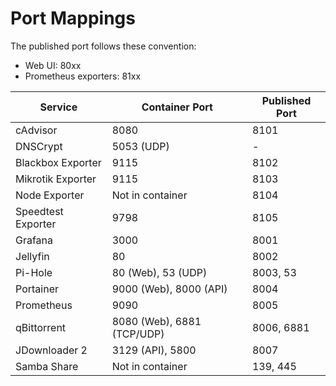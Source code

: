 # Port Mappings

The published port follows these convention:

- Web UI: 80xx
- Prometheus exporters: 81xx

| Service            | Container Port             | Published Port |
|--------------------|----------------------------|----------------|
| cAdvisor           | 8080                       | 8101           |
| DNSCrypt           | 5053 (UDP)                 | -              |
| Blackbox Exporter  | 9115                       | 8102           |
| Mikrotik Exporter  | 9115                       | 8103           |
| Node Exporter      | Not in container           | 8104           |
| Speedtest Exporter | 9798                       | 8105           |
| Grafana            | 3000                       | 8001           |
| Jellyfin           | 80                         | 8002           |
| Pi-Hole            | 80 (Web), 53 (UDP)         | 8003, 53       |
| Portainer          | 9000 (Web), 8000 (API)     | 8004           |
| Prometheus         | 9090                       | 8005           |
| qBittorrent        | 8080 (Web), 6881 (TCP/UDP) | 8006, 6881     |
| JDownloader 2      | 3129 (API), 5800           | 8007           |
| Samba Share        | Not in container           | 139, 445       |
